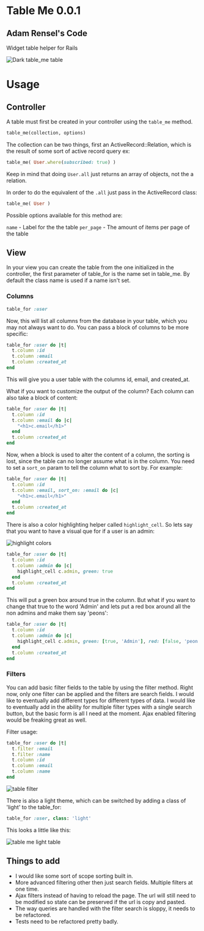 # Table Me 0.0.1  

## Adam Rensel's Code

Widget table helper for Rails

![Dark table_me table](http://cl.ly/3d1U2l0G1a0h2O1K1m3g/Screen%20Shot%202012-02-23%20at%209.47.05%20AM.png)

# Usage
## Controller
A table must first be created in your controller using the `table_me` method.

```ruby
table_me(collection, options)
```

The collection can be two things, first an ActiveRecord::Relation, which is the result of some sort of active record query ex: 

```ruby
table_me( User.where(subscribed: true) )
```
Keep in mind that doing `User.all` just returns an array of objects, not the a relation.

In order to do the equivalent  of the `.all` just pass in the ActiveRecord class:

```ruby
table_me( User )
```

Possible options available for this method are:

`name` - Label for the the table
`per_page` - The amount of items per page of the table

## View
In your view you can create the table from the one initialized in the controller, the first parameter of table_for is the name set in table_me. By default the class name is used if a name isn't set.

### Columns

```ruby
table_for :user
```

Now, this will list all columns from the database in your table, which you may not always want to do. You can pass a block of columns to be more specific:

```ruby
table_for :user do |t|
  t.column :id
  t.column :email
  t.column :created_at
end
```

This will give you a user table with the columns id, email, and created_at.

What if you want to customize the output of the column? Each column can also take a block of content:

```ruby
table_for :user do |t|
  t.column :id
  t.column :email do |c|
    "<h1>c.email</h1>"
  end
  t.column :created_at
end
```

Now, when a block is used to alter the content of a column, the sorting is lost, since the table can no longer assume what is in the column. You need to set a `sort_on` param to tell the column what to sort by. For example: 

```ruby
table_for :user do |t|
  t.column :id
  t.column :email, sort_on: :email do |c|
    "<h1>c.email</h1>"
  end
  t.column :created_at
end
```

There is also a color highlighting helper called `highlight_cell`. So lets say that you want to have a visual que for if a user is an admin:

![highlight colors](http://cl.ly/3U031f1X1N0I45011K0W/Screen%20Shot%202012-02-23%20at%208.27.31%20AM.png)

```ruby
table_for :user do |t|
  t.column :id
  t.column :admin do |c|
    highlight_cell c.admin, green: true
  end
  t.column :created_at
end
```

This will put a green box around true in the column. But what if you want to change that true to the word 'Admin' and lets put a red box around all the non admins and make them say 'peons':

```ruby
table_for :user do |t|
  t.column :id
  t.column :admin do |c|
    highlight_cell c.admin, green: [true, 'Admin'], red: [false, 'peon']
  end
  t.column :created_at
end
```

### Filters
You can add basic filter fields to the table by using the filter method. Right now, only one filter can be applied and the filters are search fields. I would like to eventually add different types for different types of data. I would like to eventually add in the ability for multiple filter types with a single search button, but the basic form is all I need at the moment. Ajax enabled filtering would be freaking great as well.

Filter usage:

```ruby
table_for :user do |t|
  t.filter :email
  t.filter :name
  t.column :id
  t.column :email 
  t.column :name
end
```

![table filter](http://cl.ly/0B1U1c2Z0O2w1o3j3o3C/Screen%20Shot%202012-03-23%20at%201.52.48%20PM.png)

There is also a light theme, which can be switched by adding a class of 'light' to the table_for:

```ruby
table_for :user, class: 'light'
```
This looks a little like this: 

![table me light table](http://cl.ly/3n410Q2l3C452x1V3Y3R/Screen%20Shot%202012-02-23%20at%209.57.37%20AM.png)

## Things to add
* I would like some sort of scope sorting built in.
* More advanced filtering other then just search fields. Multiple filters at one time.
* Ajax filters instead of having to reload the page. The url will still need to be modified so state can be preserved if the url is copy and pasted.
* The way queries are handled with the filter search is sloppy, it needs to be refactored.
* Tests need to be refactored pretty badly.